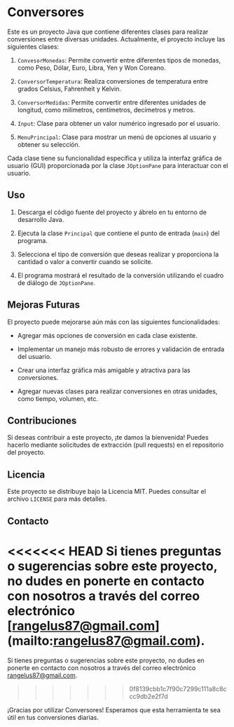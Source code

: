 # Conversores

Este es un proyecto Java que contiene diferentes clases para realizar conversiones entre diversas unidades. Actualmente, el proyecto incluye las siguientes clases:

1. `ConvesorMonedas`: Permite convertir entre diferentes tipos de monedas, como Peso, Dólar, Euro, Libra, Yen y Won Coreano.

2. `ConversorTemperatura`: Realiza conversiones de temperatura entre grados Celsius, Fahrenheit y Kelvin.

3. `ConversorMedidas`: Permite convertir entre diferentes unidades de longitud, como milímetros, centímetros, decímetros y metros.

4. `Input`: Clase para obtener un valor numérico ingresado por el usuario.

5. `MenuPrincipal`: Clase para mostrar un menú de opciones al usuario y obtener su selección.

Cada clase tiene su funcionalidad específica y utiliza la interfaz gráfica de usuario (GUI) proporcionada por la clase `JOptionPane` para interactuar con el usuario.

## Uso

1. Descarga el código fuente del proyecto y ábrelo en tu entorno de desarrollo Java.

2. Ejecuta la clase `Principal` que contiene el punto de entrada (`main`) del programa.

3. Selecciona el tipo de conversión que deseas realizar y proporciona la cantidad o valor a convertir cuando se solicite.

4. El programa mostrará el resultado de la conversión utilizando el cuadro de diálogo de `JOptionPane`.

## Mejoras Futuras

El proyecto puede mejorarse aún más con las siguientes funcionalidades:

- Agregar más opciones de conversión en cada clase existente.

- Implementar un manejo más robusto de errores y validación de entrada del usuario.

- Crear una interfaz gráfica más amigable y atractiva para las conversiones.

- Agregar nuevas clases para realizar conversiones en otras unidades, como tiempo, volumen, etc.

## Contribuciones

Si deseas contribuir a este proyecto, ¡te damos la bienvenida! Puedes hacerlo mediante solicitudes de extracción (pull requests) en el repositorio del proyecto.

## Licencia

Este proyecto se distribuye bajo la Licencia MIT. Puedes consultar el archivo `LICENSE` para más detalles.

## Contacto

<<<<<<< HEAD
Si tienes preguntas o sugerencias sobre este proyecto, no dudes en ponerte en contacto con nosotros a través del correo electrónico [rangelus87@gmail.com]
(mailto:rangelus87@gmail.com).
=======
Si tienes preguntas o sugerencias sobre este proyecto, no dudes en ponerte en contacto con nosotros a través del correo electrónico [rangelus87@gmail.com](mailto:rangelus87@gmail.com).
>>>>>>> 0f8139cbb1c7f90c7299c111a8c8ccc9db2e2f7d

¡Gracias por utilizar Conversores! Esperamos que esta herramienta te sea útil en tus conversiones diarias.
